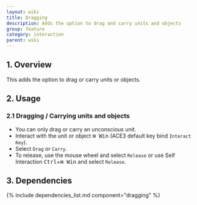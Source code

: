 ```yaml
---
layout: wiki
title: Dragging
description: Adds the option to drag and carry units and objects
group: feature
category: interaction
parent: wiki
---
```


## 1. Overview

This adds the option to drag or carry units or objects.

## 2. Usage

### 2.1 Dragging / Carrying units and objects
- You can only drag or carry an unconscious unit.
- Interact with the unit or object <kbd>⊞&nbsp;Win</kbd> (ACE3 default key bind `Interact Key`).
- Select `Drag` or `Carry`.
- To release, use the mouse wheel and select `Release` or use Self Interaction <kbd>Ctrl</kbd>+<kbd>⊞&nbsp;Win</kbd> and select `Release`.

## 3. Dependencies

{% include dependencies_list.md component="dragging" %}
